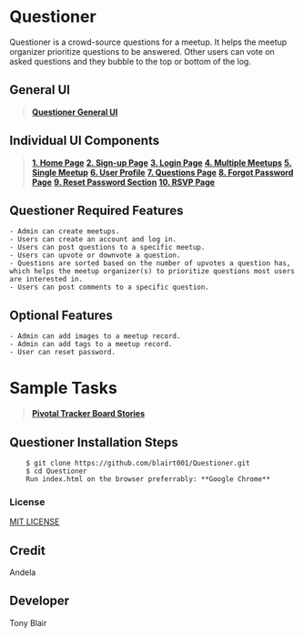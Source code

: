 # Questioner
Questioner is a crowd-source questions for a meetup. It helps the meetup organizer prioritize questions to be answered. Other users can vote on asked questions and they bubble to the top or bottom of the log.

## General UI
> **[Questioner General UI](https://blairt001.github.io/Questioner/UI)**

## Individual UI Components
> **[1. Home Page](https://blairt001.github.io/Questioner/UI/index.html)**
> **[2. Sign-up Page](https://blairt001.github.io/Questioner/UI/sign-up.html)**
> **[3. Login Page](https://blairt001.github.io/Questioner/UI/login.html)**
> **[4. Multiple Meetups](https://blairt001.github.io/Questioner/UI/meetups.html)**
> **[5. Single Meetup](https://blairt001.github.io/Questioner/UI/meetup.html)**
> **[6. User Profile](https://blairt001.github.io/Questioner/UI/user-profile.html)**
> **[7. Questions Page](https://blairt001.github.io/Questioner/UI/questions.html)**
> **[8. Forgot Password Page](https://blairt001.github.io/Questioner/UI/forgot-pass.html)**
> **[9. Reset Password Section](https://blairt001.github.io/Questioner/UI/pasword-reset.html)**
> **[10. RSVP Page](https://blairt001.github.io/Questioner/UI/rsvp.html)**


## Questioner Required Features
    - Admin can create meetups.
    - Users can create an account and log in.
    - Users can post questions to a specific meetup.
    - Users can upvote or downvote a question.
    - Questions are sorted based on the number of upvotes a question has,      which helps the meetup organizer(s) to prioritize questions most users   are interested in.
    - Users can post comments to a specific question.

## Optional Features
    - Admin can add images to a meetup record.
    - Admin can add tags to a meetup record.
    - User can reset password.


#  Sample Tasks
 
 >  **[Pivotal Tracker Board Stories](https://www.pivotaltracker.com/n/projects/2235680)**

## Questioner Installation Steps
```
    $ git clone https://github.com/blairt001/Questioner.git
    $ cd Questioner
    Run index.html on the browser preferrably: **Google Chrome**
```
 

### License
[MIT LICENSE](https://github.com/blairt001/Questioner/blob/gh-pages/LICENSE)

## Credit
Andela

## Developer
Tony Blair